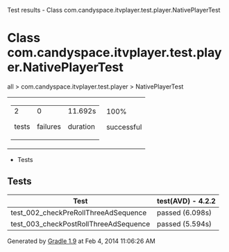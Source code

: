 Test results - Class com.candyspace.itvplayer.test.player.NativePlayerTest

# Class com.candyspace.itvplayer.test.player.NativePlayerTest #

all > com.candyspace.itvplayer.test.player > NativePlayerTest

<table> 
 <tbody>
  <tr> 
   <td> 
    <div> 
     <table> 
      <tbody>
       <tr> 
        <td> 
         <div> 
          <div>
           2
          </div> 
          <p>tests</p> 
         </div> </td> 
        <td> 
         <div> 
          <div>
           0
          </div> 
          <p>failures</p> 
         </div> </td> 
        <td> 
         <div> 
          <div>
           11.692s
          </div> 
          <p>duration</p> 
         </div> </td> 
       </tr> 
      </tbody>
     </table> 
    </div> </td> 
   <td> 
    <div> 
     <div>
      100%
     </div> 
     <p>successful</p> 
    </div> </td> 
  </tr> 
 </tbody>
</table>

 *  Tests

## Tests ##

<table> 
 <thead> 
  <tr> 
   <th>Test</th> 
   <th>test(AVD) - 4.2.2</th> 
  </tr> 
 </thead> 
 <tbody>
  <tr> 
   <td>test_002_checkPreRollThreeAdSequence</td> 
   <td>passed (6.098s)</td> 
  </tr> 
  <tr> 
   <td>test_003_checkPostRollThreeAdSequence</td> 
   <td>passed (5.594s)</td> 
  </tr> 
 </tbody>
</table>

Generated by [Gradle 1.9][] at Feb 4, 2014 11:06:26 AM


[Gradle 1.9]: http://www.gradle.org